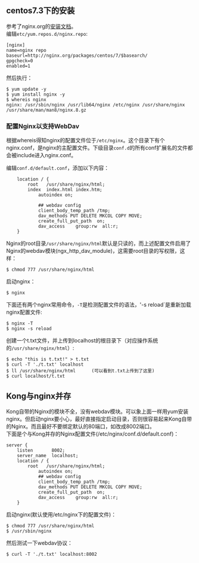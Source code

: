 ## centos7.3下的安装
参考了nginx.org的[安装文档](http://nginx.org/en/linux_packages.html)。  
编辑`etc/yum.repos.d/nginx.repo`:
```
[nginx]
name=nginx repo
baseurl=http://nginx.org/packages/centos/7/$basearch/
gpgcheck=0
enabled=1
```
然后执行：
```
$ yum update -y
$ yum install nginx -y
$ whereis nginx
nginx: /usr/sbin/nginx /usr/lib64/nginx /etc/nginx /usr/share/nginx /usr/share/man/man8/nginx.8.gz
```
### 配置Nginx以支持WebDav
根据whereis得知nginx的配置文件位于`/etc/nginx`。这个目录下有个nginx.conf，是nginx的主配置文件。下级目录`conf.d`的所有conf扩展名的文件都会被include进入nginx.conf。

编辑`conf.d/default.conf`，添加以下内容：
```nginx
    location / {
        root   /usr/share/nginx/html;
        index  index.html index.htm;
            autoindex on;

            ## webdav config
            client_body_temp_path /tmp;
            dav_methods PUT DELETE MKCOL COPY MOVE;
            create_full_put_path  on;
            dav_access    group:rw  all:r;
    }
```
Nginx的root目录`/usr/share/nginx/html`默认是只读的，而上述配置文件启用了Nginx的webdav模块(ngx_http_dav_module)，这需要root目录的写权限，这样：
```
$ chmod 777 /usr/share/nginx/html
```
启动nginx：
```
$ nginx
```
下面还有两个nginx常用命令，`-T`是检测配置文件的语法，'-s reload`是重新加载nginx配置文件:
```
$ nginx -T
$ nginx -s reload
```
创建一个t.txt文件，并上传到localhost的根目录下（对应操作系统的`/usr/share/nginx/html`）:
```
$ echo "this is t.txt!" > t.txt
$ curl -T './t.txt' localhost
$ ll /usr/share/nginx/html      (可以看到t.txt上传到了这里)
$ curl localhost/t.txt
```
## Kong与nginx并存
Kong自带的Nginx的模块不全，没有webdav模块。可以象上面一样用yum安装nginx。但启动nginx要小心，最好直接指定启动目录，否则很容易起来Kong自带的Nginx。而且最好不要绑定默认的80端口，如改成8002端口。  
下面是个与Kong并存的Nginx配置文件(/etc/nginx/conf.d/default.conf)：
```nginx
server {
    listen       8002;
    server_name  localhost;
    location / {
        root   /usr/share/nginx/html;
            autoindex on;
            ## webdav config
            client_body_temp_path /tmp;
            dav_methods PUT DELETE MKCOL COPY MOVE;
            create_full_put_path  on;
            dav_access    group:rw  all:r;
    }
```
启动nginx(默认使用/etc/nginx下的配置文件)：
```
$ chmod 777 /usr/share/nginx/html
$ /usr/sbin/nginx
```
然后测试一下webdav协议：
```
$ curl -T './t.txt' localhost:8002
```
